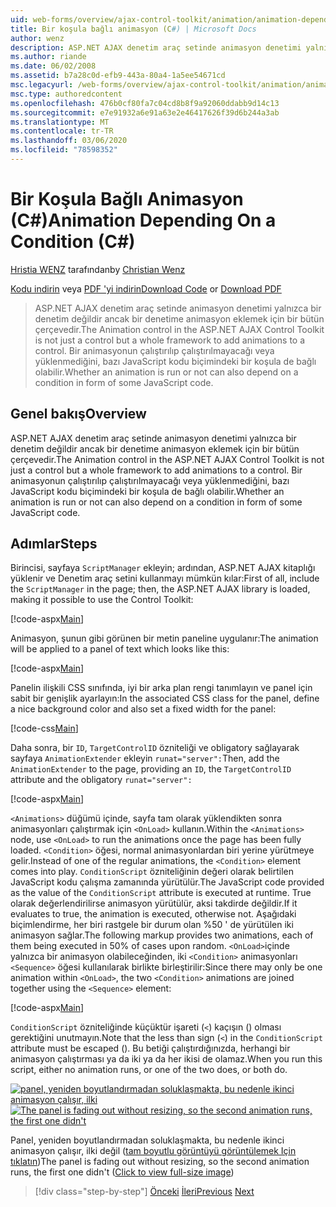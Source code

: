 ```yaml
---
uid: web-forms/overview/ajax-control-toolkit/animation/animation-depending-on-a-condition-cs
title: Bir koşula bağlı animasyon (C#) | Microsoft Docs
author: wenz
description: ASP.NET AJAX denetim araç setinde animasyon denetimi yalnızca bir denetim değildir ancak bir denetime animasyon eklemek için bir bütün çerçevedir. Animasyonun olup olmadığı...
ms.author: riande
ms.date: 06/02/2008
ms.assetid: b7a28c0d-efb9-443a-80a4-1a5ee54671cd
msc.legacyurl: /web-forms/overview/ajax-control-toolkit/animation/animation-depending-on-a-condition-cs
msc.type: authoredcontent
ms.openlocfilehash: 476b0cf80fa7c04cd8b8f9a92060ddabb9d14c13
ms.sourcegitcommit: e7e91932a6e91a63e2e46417626f39d6b244a3ab
ms.translationtype: MT
ms.contentlocale: tr-TR
ms.lasthandoff: 03/06/2020
ms.locfileid: "78598352"
---
```

# <a name="animation-depending-on-a-condition-c"></a><span data-ttu-id="404da-104">Bir Koşula Bağlı Animasyon (C#)</span><span class="sxs-lookup"><span data-stu-id="404da-104">Animation Depending On a Condition (C#)</span></span>

<span data-ttu-id="404da-105">[Hristia WENZ](https://github.com/wenz) tarafından</span><span class="sxs-lookup"><span data-stu-id="404da-105">by [Christian Wenz](https://github.com/wenz)</span></span>

<span data-ttu-id="404da-106">[Kodu indirin](https://download.microsoft.com/download/f/9/a/f9a26acd-8df4-4484-8a18-199e4598f411/Animation4.cs.zip) veya [PDF 'yi indirin](https://download.microsoft.com/download/6/7/1/6718d452-ff89-4d3f-a90e-c74ec2d636a3/animation4CS.pdf)</span><span class="sxs-lookup"><span data-stu-id="404da-106">[Download Code](https://download.microsoft.com/download/f/9/a/f9a26acd-8df4-4484-8a18-199e4598f411/Animation4.cs.zip) or [Download PDF](https://download.microsoft.com/download/6/7/1/6718d452-ff89-4d3f-a90e-c74ec2d636a3/animation4CS.pdf)</span></span>

> <span data-ttu-id="404da-107">ASP.NET AJAX denetim araç setinde animasyon denetimi yalnızca bir denetim değildir ancak bir denetime animasyon eklemek için bir bütün çerçevedir.</span><span class="sxs-lookup"><span data-stu-id="404da-107">The Animation control in the ASP.NET AJAX Control Toolkit is not just a control but a whole framework to add animations to a control.</span></span> <span data-ttu-id="404da-108">Bir animasyonun çalıştırılıp çalıştırılmayacağı veya yüklenmediğini, bazı JavaScript kodu biçimindeki bir koşula de bağlı olabilir.</span><span class="sxs-lookup"><span data-stu-id="404da-108">Whether an animation is run or not can also depend on a condition in form of some JavaScript code.</span></span>

## <a name="overview"></a><span data-ttu-id="404da-109">Genel bakış</span><span class="sxs-lookup"><span data-stu-id="404da-109">Overview</span></span>

<span data-ttu-id="404da-110">ASP.NET AJAX denetim araç setinde animasyon denetimi yalnızca bir denetim değildir ancak bir denetime animasyon eklemek için bir bütün çerçevedir.</span><span class="sxs-lookup"><span data-stu-id="404da-110">The Animation control in the ASP.NET AJAX Control Toolkit is not just a control but a whole framework to add animations to a control.</span></span> <span data-ttu-id="404da-111">Bir animasyonun çalıştırılıp çalıştırılmayacağı veya yüklenmediğini, bazı JavaScript kodu biçimindeki bir koşula de bağlı olabilir.</span><span class="sxs-lookup"><span data-stu-id="404da-111">Whether an animation is run or not can also depend on a condition in form of some JavaScript code.</span></span>

## <a name="steps"></a><span data-ttu-id="404da-112">Adımlar</span><span class="sxs-lookup"><span data-stu-id="404da-112">Steps</span></span>

<span data-ttu-id="404da-113">Birincisi, sayfaya `ScriptManager` ekleyin; ardından, ASP.NET AJAX kitaplığı yüklenir ve Denetim araç setini kullanmayı mümkün kılar:</span><span class="sxs-lookup"><span data-stu-id="404da-113">First of all, include the `ScriptManager` in the page; then, the ASP.NET AJAX library is loaded, making it possible to use the Control Toolkit:</span></span>

[!code-aspx[Main](animation-depending-on-a-condition-cs/samples/sample1.aspx)]

<span data-ttu-id="404da-114">Animasyon, şunun gibi görünen bir metin paneline uygulanır:</span><span class="sxs-lookup"><span data-stu-id="404da-114">The animation will be applied to a panel of text which looks like this:</span></span>

[!code-aspx[Main](animation-depending-on-a-condition-cs/samples/sample2.aspx)]

<span data-ttu-id="404da-115">Panelin ilişkili CSS sınıfında, iyi bir arka plan rengi tanımlayın ve panel için sabit bir genişlik ayarlayın:</span><span class="sxs-lookup"><span data-stu-id="404da-115">In the associated CSS class for the panel, define a nice background color and also set a fixed width for the panel:</span></span>

[!code-css[Main](animation-depending-on-a-condition-cs/samples/sample3.css)]

<span data-ttu-id="404da-116">Daha sonra, bir `ID`, `TargetControlID` özniteliği ve obligatory sağlayarak sayfaya `AnimationExtender` ekleyin `runat="server":`</span><span class="sxs-lookup"><span data-stu-id="404da-116">Then, add the `AnimationExtender` to the page, providing an `ID`, the `TargetControlID` attribute and the obligatory `runat="server":`</span></span>

[!code-aspx[Main](animation-depending-on-a-condition-cs/samples/sample4.aspx)]

<span data-ttu-id="404da-117">`<Animations>` düğümü içinde, sayfa tam olarak yüklendikten sonra animasyonları çalıştırmak için `<OnLoad>` kullanın.</span><span class="sxs-lookup"><span data-stu-id="404da-117">Within the `<Animations>` node, use `<OnLoad>` to run the animations once the page has been fully loaded.</span></span> <span data-ttu-id="404da-118">`<Condition>` öğesi, normal animasyonlardan biri yerine yürütmeye gelir.</span><span class="sxs-lookup"><span data-stu-id="404da-118">Instead of one of the regular animations, the `<Condition>` element comes into play.</span></span> <span data-ttu-id="404da-119">`ConditionScript` özniteliğinin değeri olarak belirtilen JavaScript kodu çalışma zamanında yürütülür.</span><span class="sxs-lookup"><span data-stu-id="404da-119">The JavaScript code provided as the value of the `ConditionScript` attribute is executed at runtime.</span></span> <span data-ttu-id="404da-120">True olarak değerlendirilirse animasyon yürütülür, aksi takdirde değildir.</span><span class="sxs-lookup"><span data-stu-id="404da-120">If it evaluates to true, the animation is executed, otherwise not.</span></span> <span data-ttu-id="404da-121">Aşağıdaki biçimlendirme, her biri rastgele bir durum olan %50 ' de yürütülen iki animasyon sağlar.</span><span class="sxs-lookup"><span data-stu-id="404da-121">The following markup provides two animations, each of them being executed in 50% of cases upon random.</span></span> <span data-ttu-id="404da-122">`<OnLoad>`içinde yalnızca bir animasyon olabileceğinden, iki `<Condition>` animasyonları `<Sequence>` öğesi kullanılarak birlikte birleştirilir:</span><span class="sxs-lookup"><span data-stu-id="404da-122">Since there may only be one animation within `<OnLoad>`, the two `<Condition>` animations are joined together using the `<Sequence>` element:</span></span>

[!code-aspx[Main](animation-depending-on-a-condition-cs/samples/sample5.aspx)]

<span data-ttu-id="404da-123">`ConditionScript` özniteliğinde küçüktür işareti (`<`) kaçışın () olması gerektiğini unutmayın.</span><span class="sxs-lookup"><span data-stu-id="404da-123">Note that the less than sign (`<`) in the `ConditionScript` attribute must be escaped ().</span></span> <span data-ttu-id="404da-124">Bu betiği çalıştırdığınızda, herhangi bir animasyon çalıştırması ya da iki ya da her ikisi de olamaz.</span><span class="sxs-lookup"><span data-stu-id="404da-124">When you run this script, either no animation runs, or one of the two does, or both do.</span></span>

<span data-ttu-id="404da-125">[![panel, yeniden boyutlandırmadan soluklaşmakta, bu nedenle ikinci animasyon çalışır, ilki](animation-depending-on-a-condition-cs/_static/image2.png)](animation-depending-on-a-condition-cs/_static/image1.png)</span><span class="sxs-lookup"><span data-stu-id="404da-125">[![The panel is fading out without resizing, so the second animation runs, the first one didn't](animation-depending-on-a-condition-cs/_static/image2.png)](animation-depending-on-a-condition-cs/_static/image1.png)</span></span>

<span data-ttu-id="404da-126">Panel, yeniden boyutlandırmadan soluklaşmakta, bu nedenle ikinci animasyon çalışır, ilki değil ([tam boyutlu görüntüyü görüntülemek Için tıklatın](animation-depending-on-a-condition-cs/_static/image3.png))</span><span class="sxs-lookup"><span data-stu-id="404da-126">The panel is fading out without resizing, so the second animation runs, the first one didn't ([Click to view full-size image](animation-depending-on-a-condition-cs/_static/image3.png))</span></span>

> [!div class="step-by-step"]
> <span data-ttu-id="404da-127">[Önceki](executing-several-animations-after-each-other-cs.md)
> [İleri](picking-one-animation-out-of-a-list-cs.md)</span><span class="sxs-lookup"><span data-stu-id="404da-127">[Previous](executing-several-animations-after-each-other-cs.md)
[Next](picking-one-animation-out-of-a-list-cs.md)</span></span>
